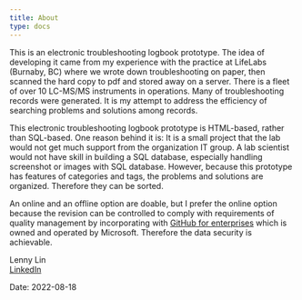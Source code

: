 ```yaml
---
title: About
type: docs
---
```



This is an electronic troubleshooting logbook prototype.  The idea of developing it came from my experience with the practice at LifeLabs (Burnaby, BC) where we wrote down troubleshooting on paper, then scanned the hard copy to pdf and stored away on a server. There is a fleet of over 10 LC-MS/MS instruments in operations.  Many of troubleshooting records were generated. It is my attempt to address the efficiency of searching problems and solutions among records.

This electronic troubleshooting logbook prototype is HTML-based, rather than SQL-based.  One reason behind it is: It is a small project that the lab would not get much support from the organization IT group.  A lab scientist would not have skill in building a SQL database, especially handling screenshot or images with SQL database.  However, because this prototype has features of categories and tags,  the problems and solutions are organized. Therefore they can be sorted. 

An online and an offline option are doable, but I prefer the online option because the revision can be controlled to comply with requirements of quality management by incorporating with [GitHub for enterprises](https://github.com/enterprise?ef_id=a3551c9ee71d1c9b2bba7f96e74a429f:G:s&OCID=AID2202671_SEM_a3551c9ee71d1c9b2bba7f96e74a429f:G:s&msclkid=a3551c9ee71d1c9b2bba7f96e74a429f) which is owned and operated by Microsoft. Therefore the data security is achievable. 



Lenny Lin  
<i class="fa-brands fa-linkedin"></i>[LinkedIn](https://www.linkedin.com/in/lenny-lin/)

<i class='fa fa-linkedin'></i>

<i class="fa fa-linkedin-square" style="font-size:48px;color:red"></i>

Date: 2022-08-18
